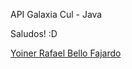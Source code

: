API Galaxia Cul - Java 

Saludos! :D

[Yoiner Rafael Bello Fajardo](https://www.linkedin.com/in/yoinerbello/)
